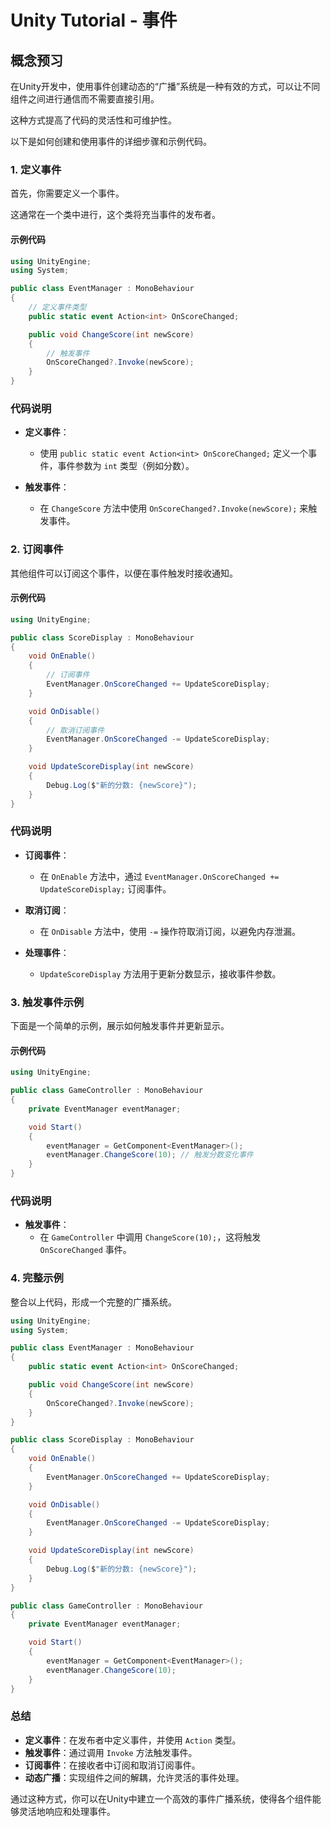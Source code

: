 # Unity Tutorial - 事件

## 概念预习

在Unity开发中，使用事件创建动态的“广播”系统是一种有效的方式，可以让不同组件之间进行通信而不需要直接引用。

这种方式提高了代码的灵活性和可维护性。

以下是如何创建和使用事件的详细步骤和示例代码。

### 1. 定义事件

首先，你需要定义一个事件。

这通常在一个类中进行，这个类将充当事件的发布者。

#### 示例代码

```csharp
using UnityEngine;
using System;

public class EventManager : MonoBehaviour
{
    // 定义事件类型
    public static event Action<int> OnScoreChanged;

    public void ChangeScore(int newScore)
    {
        // 触发事件
        OnScoreChanged?.Invoke(newScore);
    }
}
```

### 代码说明

- **定义事件**：
  - 使用 `public static event Action<int> OnScoreChanged;` 定义一个事件，事件参数为 `int` 类型（例如分数）。

- **触发事件**：
  - 在 `ChangeScore` 方法中使用 `OnScoreChanged?.Invoke(newScore);` 来触发事件。

### 2. 订阅事件

其他组件可以订阅这个事件，以便在事件触发时接收通知。

#### 示例代码

```csharp
using UnityEngine;

public class ScoreDisplay : MonoBehaviour
{
    void OnEnable()
    {
        // 订阅事件
        EventManager.OnScoreChanged += UpdateScoreDisplay;
    }

    void OnDisable()
    {
        // 取消订阅事件
        EventManager.OnScoreChanged -= UpdateScoreDisplay;
    }

    void UpdateScoreDisplay(int newScore)
    {
        Debug.Log($"新的分数: {newScore}");
    }
}
```

### 代码说明

- **订阅事件**：
  - 在 `OnEnable` 方法中，通过 `EventManager.OnScoreChanged += UpdateScoreDisplay;` 订阅事件。

- **取消订阅**：
  - 在 `OnDisable` 方法中，使用 `-=` 操作符取消订阅，以避免内存泄漏。

- **处理事件**：
  - `UpdateScoreDisplay` 方法用于更新分数显示，接收事件参数。

### 3. 触发事件示例

下面是一个简单的示例，展示如何触发事件并更新显示。

#### 示例代码

```csharp
using UnityEngine;

public class GameController : MonoBehaviour
{
    private EventManager eventManager;

    void Start()
    {
        eventManager = GetComponent<EventManager>();
        eventManager.ChangeScore(10); // 触发分数变化事件
    }
}
```

### 代码说明

- **触发事件**：
  - 在 `GameController` 中调用 `ChangeScore(10);`，这将触发 `OnScoreChanged` 事件。

### 4. 完整示例

整合以上代码，形成一个完整的广播系统。

```csharp
using UnityEngine;
using System;

public class EventManager : MonoBehaviour
{
    public static event Action<int> OnScoreChanged;

    public void ChangeScore(int newScore)
    {
        OnScoreChanged?.Invoke(newScore);
    }
}

public class ScoreDisplay : MonoBehaviour
{
    void OnEnable()
    {
        EventManager.OnScoreChanged += UpdateScoreDisplay;
    }

    void OnDisable()
    {
        EventManager.OnScoreChanged -= UpdateScoreDisplay;
    }

    void UpdateScoreDisplay(int newScore)
    {
        Debug.Log($"新的分数: {newScore}");
    }
}

public class GameController : MonoBehaviour
{
    private EventManager eventManager;

    void Start()
    {
        eventManager = GetComponent<EventManager>();
        eventManager.ChangeScore(10);
    }
}
```

### 总结

- **定义事件**：在发布者中定义事件，并使用 `Action` 类型。
- **触发事件**：通过调用 `Invoke` 方法触发事件。
- **订阅事件**：在接收者中订阅和取消订阅事件。
- **动态广播**：实现组件之间的解耦，允许灵活的事件处理。

通过这种方式，你可以在Unity中建立一个高效的事件广播系统，使得各个组件能够灵活地响应和处理事件。
